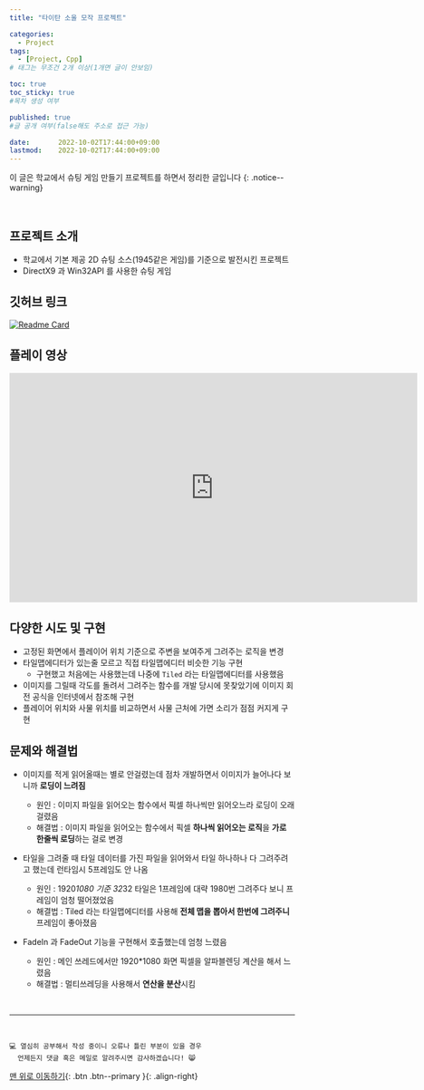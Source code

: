 ```yaml
---
title: "타이탄 소울 모작 프로젝트" 

categories:
  - Project
tags:
  - [Project, Cpp]
# 태그는 무조건 2개 이상(1개면 글이 안보임)

toc: true
toc_sticky: true
#목차 생성 여부

published: true
#글 공개 여부(false해도 주소로 접근 가능)

date:       2022-10-02T17:44:00+09:00
lastmod:    2022-10-02T17:44:00+09:00
---
```


이 글은 학교에서 슈팅 게임 만들기 프로젝트를 하면서 정리한 글입니다
{: .notice--warning}

<br>

## 프로젝트 소개

- 학교에서 기본 제공 2D 슈팅 소스(1945같은 게임)를 기준으로 발전시킨 프로젝트
- DirectX9 과 Win32API 를 사용한 슈팅 게임

## 깃허브 링크

[![Readme Card](https://github-readme-stats.vercel.app/api/pin/?username=reoul&repo=ShootingProject)](https://github.com/reoul/ShootingProject)

## 플레이 영상

<iframe width="720" height="405" src="https://www.youtube.com/embed/WfoJj2R4Fv0" title="타이탄 소울 모작 플레이 영상" frameborder="0" allow="accelerometer; autoplay; clipboard-write; encrypted-media; gyroscope; picture-in-picture" allowfullscreen></iframe>

## 다양한 시도 및 구현

- 고정된 화면에서 플레이어 위치 기준으로 주변을 보여주게 그려주는 로직을 변경
- 타일맵에디터가 있는줄 모르고 직접 타일맵에디터 비슷한 기능 구현
  - 구현했고 처음에는 사용했는데 나중에 `Tiled` 라는 타일맵에디터를 사용했음
- 이미지를 그릴때 각도를 돌려서 그려주는 함수를 개발 당시에 못찾았기에 이미지 회전 공식을 인터넷에서 참조해 구현
- 플레이어 위치와 사물 위치를 비교하면서 사물 근처에 가면 소리가 점점 커지게 구현

## 문제와 해결법

- 이미지를 적게 읽어올때는 별로 안걸렸는데 점차 개발하면서 이미지가 늘어나다 보니까 **로딩이 느려짐**
  - 원인 : 이미지 파일을 읽어오는 함수에서 픽셀 하나씩만 읽어오느라 로딩이 오래 걸렸음
  - 해결법 : 이미지 파일을 읽어오는 함수에서 픽셀 **하나씩 읽어오는 로직**을 **가로 한줄씩 로딩**하는 걸로 변경

- 타일을 그려줄 때 타일 데이터를 가진 파일을 읽어와서 타일 하나하나 다 그려주려고 했는데 런타임시 5프레임도 안 나옴
  - 원인 : 1920*1080 기준 32*32 타일은 1프레임에 대략 1980번 그려주다 보니 프레임이 엄청 떨어졌었음
  - 해결법 : Tiled 라는 타일맵에디터를 사용해 **전체 맵을 뽑아서 한번에 그려주니** 프레임이 좋아졌음

- FadeIn 과 FadeOut 기능을 구현해서 호출했는데 엄청 느렸음
  - 원인 : 메인 쓰레드에서만 1920*1080 화면 픽셀을 알파블렌딩 계산을 해서 느렸음
  - 해결법 : 멀티쓰레딩을 사용해서 **연산을 분산**시킴

<br>

***
<br>

    💻 열심히 공부해서 작성 중이니 오류나 틀린 부분이 있을 경우 
      언제든지 댓글 혹은 메일로 알려주시면 감사하겠습니다! 😸

[맨 위로 이동하기](#){: .btn .btn--primary }{: .align-right}
